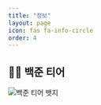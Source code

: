 ```yaml
---
title: "정보"
layout: page
icon: fas fa-info-circle
order: 4
---
```


## 👨‍💻 백준 티어

<img src="https://mazassumnida.wtf/api/v2/generate_badge?boj=wjdwns1107!" alt="백준 티어 뱃지">
